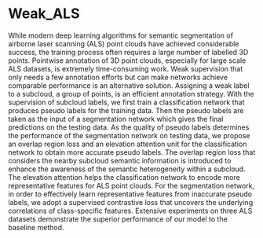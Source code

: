 # Weak_ALS
While modern deep learning algorithms for semantic segmentation of airborne laser scanning (ALS) point clouds have achieved considerable success, the training process often requires a large number of labelled 3D points. Pointwise annotation of 3D point clouds, especially for large scale ALS datasets, is extremely time-consuming work. Weak supervision that only needs a few annotation efforts but can make networks achieve comparable performance is an alternative solution. Assigning a weak label to a subcloud, a group of points, is an efficient annotation strategy. With the supervision of subcloud labels, we first train a classification network that produces pseudo labels for the training data. Then the pseudo labels are taken as the input of a segmentation network which gives the final predictions on the testing data. As the quality of pseudo labels determines the performance of the segmentation network on testing data, we propose an overlap region loss and an elevation attention unit for the classification network to obtain more accurate pseudo labels. The overlap region loss that considers the nearby subcloud semantic information is introduced to enhance the awareness of the semantic heterogeneity within a subcloud. The elevation attention helps the classification network to encode more representative features for ALS point clouds. For the segmentation network, in order to effectively learn representative features from inaccurate pseudo labels, we adopt a supervised contrastive loss that uncovers the underlying correlations of class-specific features. Extensive experiments on three ALS datasets demonstrate the superior performance of our model to the baseline method. 
